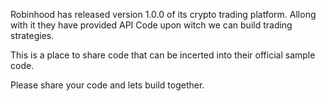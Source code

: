 Robinhood has released version 1.0.0 of its crypto trading platform.
Allong with it they have provided API Code upon witch we can build trading strategies.

This is a place to share code that can be incerted into their official sample code.

Please share your code and lets build together.
